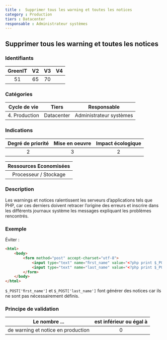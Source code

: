 ```yaml
---
title :  Supprimer tous les warning et toutes les notices
category : Production
tiers : Datacenter
responsable : Administrateur systèmes
---
```


## Supprimer tous les warning et toutes les notices

### Identifiants

| GreenIT |  V2  |  V3  |  V4  |
|:-------:|:----:|:----:|:----:|
|   51   |  65 | 70  |      |

### Catégories

| Cycle de vie |  Tiers  |  Responsable  |
|:---------:|:----:|:----:|
| 4. Production | Datacenter | Administrateur systèmes |

### Indications

| Degré de priorité |      Mise en oeuvre       |  Impact écologique    |
|:-------------------:|:-------------------------:|:---------------------:|
| 2 | 3 | 2 |

|Ressources Economisées                                      |
|:----------------------------------------------------------:|
| Processeur / Stockage   |

### Description

Les warnings et notices ralentissent les serveurs d’applications tels que PHP, car ces derniers doivent retracer l’origine des erreurs et inscrire dans les différents journaux système les messages expliquant les problèmes rencontrés.

### Exemple

Éviter :
```html
<html>
    <body>
        <form method="post" accept-charset="utf-8">
            <input type="text" name="ﬁrst_name" value="<?php print $_POST['ﬁrst_name'] ?>" placeholder="">
            <input type="text" name="last_name" value="<?php print $_POST['last_name'] ?>" placeholder="">
        </form>
    </body>
</html>
```
`$_POST['ﬁrst_name']` et `$_POST['last_name']` font générer des notices car ils ne sont pas nécessairement définis.


### Principe de validation

| Le nombre ...     | est inférieur ou égal à   |  
|-------------------|:-------------------------:|
| de warning et notice en production | 0  |
